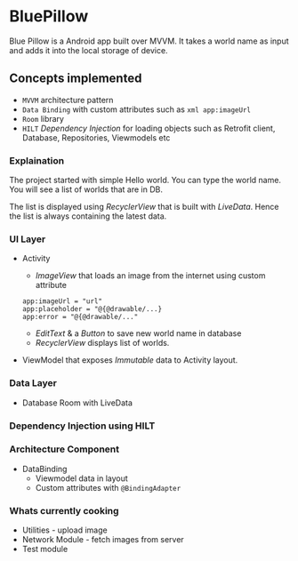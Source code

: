 BluePillow
=====

Blue Pillow is a Android app built over MVVM. It takes a world name as input and adds it into the local storage of device.

## Concepts implemented

* `MVVM` architecture pattern
* `Data Binding` with custom attributes such as ```xml app:imageUrl```
* `Room` library
* `HILT` *Dependency Injection* for loading objects such as Retrofit client, Database, Repositories, Viewmodels etc

 
### Explaination

The project started with simple Hello world. You can type the world name. You will see a list of worlds that are in DB.

The list is displayed using *RecyclerView* that is built with *LiveData*. Hence the list is always containing the latest data.


### UI Layer
* Activity 
  - *ImageView* that loads an image from the internet using custom attribute 
  ```
  app:imageUrl = "url"
  app:placeholder = "@{@drawable/...}
  app:error = "@{@drawable/..." 
  ``` 
  - *EditText* & a *Button* to save new world name in database 
  - *RecyclerView* displays list of worlds.
  
* ViewModel that exposes *Immutable* data to Activity layout.

### Data Layer
* Database Room with LiveData

### Dependency Injection using HILT

### Architecture Component
* DataBinding 
  - Viewmodel data in layout
  - Custom attributes with `@BindingAdapter`

### Whats currently cooking
* Utilities - upload image
* Network Module - fetch images from server
* Test module
